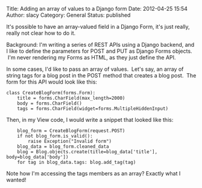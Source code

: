 Title: Adding an array of values to a Django form 
Date: 2012-04-25 15:54
Author: slacy
Category: General
Status: published

It's possible to have an array-valued field in a Django Form, it's just
really, really not clear how to do it.

Background: I'm writing a series of REST APIs using a Django backend,
and I like to define the parameters for POST and PUT as Django Forms
objects.  I'm never rendering my Forms as HTML, as they just define the
API.

In some cases, I'd like to pass an array of values.  Let's say, an array
of string tags for a blog post in the POST method that creates a blog
post.  The form for this API would look like this:

    class CreateBlogForm(forms.Form):
        title = forms.CharField(max_length=2000)
        body = forms.CharField()
        tags = forms.CharField(widget=forms.MultipleHiddenInput)

Then, in my View code, I would write a snippet that looked like this:

        blog_form = CreateBlogForm(request.POST)
        if not blog_form.is_valid(): 
            raise Exception("Invalid form")
        blog_data = blog_form.cleaned_data 
        blog = Blog.objects.create(title=blog_data['title'], body=blog_data['body'])
        for tag in blog_data.tags: blog.add_tag(tag)

Note how I'm accessing the tags members as an array? Exactly what I
wanted!

